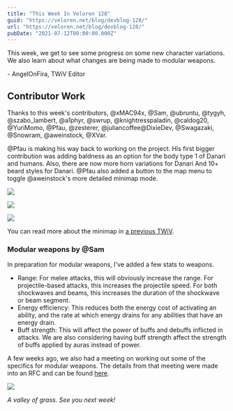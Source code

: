 ```yaml
---
title: "This Week In Veloren 128"
guid: "https://veloren.net/blog/devblog-128/"
url: "https://veloren.net/blog/devblog-128/"
pubDate: "2021-07-12T00:00:00.000Z"
---
```


This week, we get to see some progress on some new character variations. We also learn about what changes are being made to modular weapons.

\- AngelOnFira, TWiV Editor

## Contributor Work

Thanks to this week's contributors, @xMAC94x, @Sam, @ubruntu, @tygyh, @szabo_lambert, @a1phyr, @swrup, @knightresspaladin, @caldog20, @YuriMomo, @Pfau, @zesterer, @juliancoffee@DixieDev, @Swagazaki, @Snowram, @aweinstock, @XVar.

@Pfau is making his way back to working on the project. His first bigger contribution was adding baldness as an option for the body type 1 of Danari and humans. Also, there are now more horn variations for Danari And 10+ beard styles for Danari. @Pfau also added a button to the map menu to toggle @aweinstock's more detailed minimap mode.

![](https://s3.eu-central-2.wasabisys.com/veloren-blog/cdn/449660795857403905/861698285815070761/unknown.png)

![](https://s3.eu-central-2.wasabisys.com/veloren-blog/cdn/449660795857403905/861718408764194816/unknown.png)

![](https://s3.eu-central-2.wasabisys.com/veloren-blog/cdn/597826574095613962/863435788729319424/unknown.png)

You can read more about the minimap in [a previous TWiV](https://veloren.net/devblog-120/#minimap-by-aweinstock).

### Modular weapons by @Sam

In preparation for modular weapons, I've added a few stats to weapons.

- Range: For melee attacks, this will obviously increase the range. For projectile-based attacks, this increases the projectile speed. For both shockwaves and beams, this increases the duration of the shockwave or beam segment.
- Energy efficiency: This reduces both the energy cost of activating an ability, and the rate at which energy drains for any abilities that have an energy drain.
- Buff strength: This will affect the power of buffs and debuffs inflicted in attacks. We are also considering having buff strength affect the strength of buffs applied by auras instead of power.

A few weeks ago, we also had a meeting on working out some of the specifics for modular weapons. The details from that meeting were made into an RFC and can be found [here](https://gitlab.com/veloren/rfcs/-/blob/master/open/0021-modular-weapons.md).

![](https://s3.eu-central-2.wasabisys.com/veloren-blog/cdn/634860358623821835/862127709726179328/unknown.png)

_A valley of grass. See you next week!_

